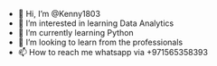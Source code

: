 - 👋 Hi, I’m @Kenny1803
- 👀 I’m interested in learning Data Analytics 
- 🌱 I’m currently learning Python 
- 💞️ I’m looking to learn from the professionals 
- 📫 How to reach me whatsapp via +971565358393

<!---
Kenny1803/Kenny1803 is a ✨ special ✨ repository because its `README.md` (this file) appears on your GitHub profile.
You can click the Preview link to take a look at your changes.
--->
